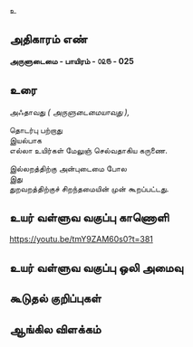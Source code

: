 உ


## அதிகாரம் எண்

**அருளுடைமை - பாயிரம் - ௦௨௫ - 025**

## உரை

அஃதாவது _( அருளுடைமையாவது ),_  

தொடர்பு பற்றாது  
இயல்பாக  
எல்லா உயிர்கள் மேலுஞ் செல்வதாகிய கருணை.  

இல்லறத்திற்கு அன்புடைமை போல  
இது  
துறவறத்திற்குச் சிறந்தமையின் முன் கூறப்பட்டது.  

## உயர் வள்ளுவ வகுப்பு காணொளி

https://youtu.be/tmY9ZAM60s0?t=381

## உயர் வள்ளுவ வகுப்பு ஒலி அமைவு 


## கூடுதல் குறிப்புகள்


## ஆங்கில விளக்கம்

